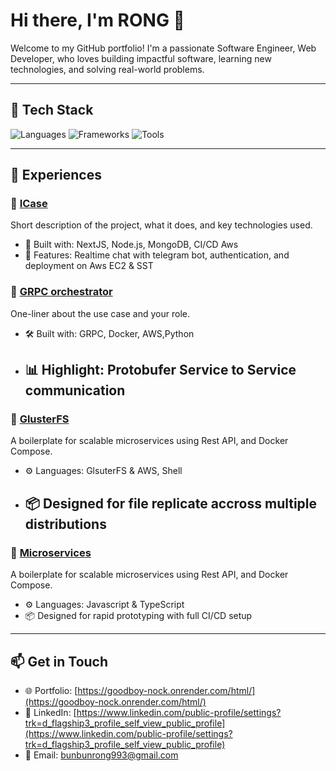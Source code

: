 # Hi there, I'm RONG 👋

Welcome to my GitHub portfolio! I'm a passionate Software Engineer, Web Developer, who loves building impactful software, learning new technologies, and solving real-world problems.

---

## 🧰 Tech Stack

![Languages](https://skillicons.dev/icons?i=python,typescript,javascript,html,css,java)
![Frameworks](https://skillicons.dev/icons?i=react,nextjs,nodejs,django,express,flask)
![Tools](https://skillicons.dev/icons?i=git,docker,kubernetes,linux,aws,mongodb,postgres)

---

## 🧩 Experiences

### 🔹 [ICase](https://github.com/bunrongGithub/icase.git)
Short description of the project, what it does, and key technologies used.
- 🔧 Built with: NextJS, Node.js, MongoDB, CI/CD Aws 
- 🚀 Features: Realtime chat with telegram bot, authentication, and deployment on Aws EC2 & SST

### 🔹 [GRPC orchestrator](https://github.com/bunrongGithub/grpc_orchestrator/tree/backup/simple_python_sdk)
One-liner about the use case and your role.
- 🛠 Built with: GRPC, Docker, AWS,Python 
- 📊 Highlight: Protobufer Service to Service communication
  ---
### 🔹 [GlusterFS](https://github.com/bunrongGithub/gluster-docker.git)
A boilerplate for scalable microservices using Rest API, and Docker Compose.
- ⚙️ Languages: GlsuterFS & AWS, Shell
- 📦 Designed for file replicate accross multiple distributions
  ---
### 🔹 [Microservices](https://github.com/bunrongGithub/pos.git)
A boilerplate for scalable microservices using Rest API, and Docker Compose.
- ⚙️ Languages: Javascript & TypeScript
- 📦 Designed for rapid prototyping with full CI/CD setup

---

## 📫 Get in Touch

- 🌐 Portfolio: [https://goodboy-nock.onrender.com/html/](https://goodboy-nock.onrender.com/html/)
- 💼 LinkedIn: [https://www.linkedin.com/public-profile/settings?trk=d_flagship3_profile_self_view_public_profile](https://www.linkedin.com/public-profile/settings?trk=d_flagship3_profile_self_view_public_profile)
- 📩 Email: [bunbunrong993@gmail.com](mailto:bunbunrong993@gmail.com)


